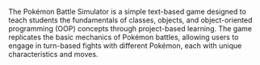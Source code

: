 The Pokémon Battle Simulator is a simple text-based game designed to teach students the fundamentals of classes, objects, and object-oriented programming (OOP) concepts through project-based learning. The game replicates the basic mechanics of Pokémon battles, allowing users to engage in turn-based fights with different Pokémon, each with unique characteristics and moves.
